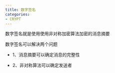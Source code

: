 ```yaml
---
title: 数字签名
categories:
- CRYPT
---
```


数字签名就是使用使用非对称加密算法加密的消息摘要

数字签名可以解决两个问题

- 1、消息摘要可以确定消息的完整性

- 2、非对称算法可以确定发送者
